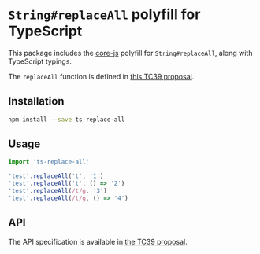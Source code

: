 # `String#replaceAll` polyfill for TypeScript

This package includes the [core-js](https://github.com/zloirock/core-js) polyfill for `String#replaceAll`, along with TypeScript typings.

The `replaceAll` function is defined in [this TC39 proposal](https://github.com/tc39/proposal-string-replaceall).

## Installation

```sh
npm install --save ts-replace-all
```

## Usage

```typescript
import 'ts-replace-all'

'test'.replaceAll('t', '1')
'test'.replaceAll('t', () => '2')
'test'.replaceAll(/t/g, '3')
'test'.replaceAll(/t/g, () => '4')
```

## API

The API specification is available in [the TC39 proposal](https://github.com/tc39/proposal-string-replaceall).
